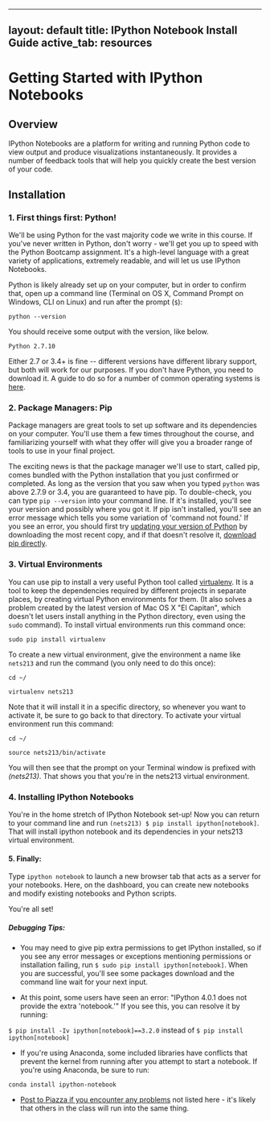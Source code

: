  ---
layout: default
title: IPython Notebook Install Guide
active_tab: resources
---

# Getting Started with IPython Notebooks

## Overview

IPython Notebooks are a platform for writing and running Python code to view output and produce visualizations instantaneously. It provides a number of feedback tools that will help you quickly create the best version of your code. 

## Installation

### 1. First things first: Python!

We'll be using Python for the vast majority code we write in this course. If you've never written in Python, don't worry - we'll get you up to speed with the Python Bootcamp assignment. It's a high-level language with a great variety of applications, extremely readable, and will let us use IPython Notebooks. 

Python is likely already set up on your computer, but in order to confirm that, open up a command line (Terminal on OS X, Command Prompt on Windows, CLI on Linux) and run after the prompt (`$`): 

`python --version`

You should receive some output with the version, like below. 

```
Python 2.7.10
```

Either 2.7 or 3.4+ is fine -- different versions have different library support, but both will work for our purposes. If you don't have Python, you need to download it. A guide to do so for a number of common operating systems is [here][python download]. 

[python download]:https://wiki.python.org/moin/BeginnersGuide/Download



### 2. Package Managers: Pip

Package managers are great tools to set up software and its dependencies on your computer. You'll use them a few times throughout the course, and familiarizing yourself with what they offer will give you a broader range of tools to use in your final project.

The exciting news is that the package manager we'll use to start, called pip, comes bundled with the Python installation that you just confirmed or completed. As long as the version that you saw when you typed `python` was above 2.7.9 or 3.4, you are guaranteed to have pip. To double-check, you can type `pip --version` into your command line. If it's installed, you'll see your version and possibly where you got it. If pip isn't installed, you'll see an error message which tells you some variation of 'command not found.' If you see an error, you should first try [updating your version of Python][python download instructions] by downloading the most recent copy, and if that doesn't resolve it, [download pip directly][pip download link].

[python download instructions]:https://www.python.org/downloads/
[pip download link]:https://pip.pypa.io/en/stable/installing/

### 3. Virtual Environments

You can use pip to install a very useful Python tool called [virtualenv](http://docs.python-guide.org/en/latest/dev/virtualenvs/).  It is a tool to keep the dependencies required by different projects in separate places, by creating virtual Python environments for them.  (It also solves a problem created by the latest version of Mac OS X "El Capitan", which doesn't let users install anything in the Python directory, even using the `sudo` command).  To install virtual environments run this command once:

`sudo pip install virtualenv`

To create a new virtual environment, give the environment a name like `nets213` and run the command (you only need to do this once):

`cd ~/`

`virtualenv nets213`

Note that it will install it in a specific directory, so whenever you want to activate it, be sure to go back to that directory.  To activate your virtual environment run this command:

`cd ~/`

`source nets213/bin/activate`

You will then see that the prompt on your Terminal window is prefixed with *(nets213)*.  That shows you that you're in the nets213 virtual environment. 

### 4. Installing IPython Notebooks

You're in the home stretch of IPython Notebook set-up! Now you can return to your command line and run `(nets213) $ pip install ipython[notebook]`.  That will install ipython notebook and its dependencies in your nets213 virtual environment. 

#### 5. Finally:

Type `ipython notebook` to launch a new browser tab that acts as a server for your notebooks. Here, on the dashboard, you can create new notebooks and modify existing notebooks and Python scripts. 

You're all set! 

##### Debugging Tips: 


* You may need to give pip extra permissions to get IPython installed, so if you see any error messages or exceptions mentioning permissions or installation failing, run `$ sudo pip install ipython[notebook]`. When you are successful, you'll see some packages download and the command line wait for your next input. 

* At this point, some users have seen an error: "IPython 4.0.1 does not provide the extra 'notebook.'" If you see this, you can resolve it by running:

`$ pip install -Iv ipython[notebook]==3.2.0` instead of `$ pip install ipython[notebook]`

* If you're using Anaconda, some included libraries have conflicts that prevent the kernel from running after you attempt to start a notebook. If you're using Anaconda, be sure to run: 

`conda install ipython-notebook`

* [Post to Piazza if you encounter any problems](https://piazza.com/class/ijblb017ius5zp?cid=39) not listed here - it's likely that others in the class will run into the same thing. 
